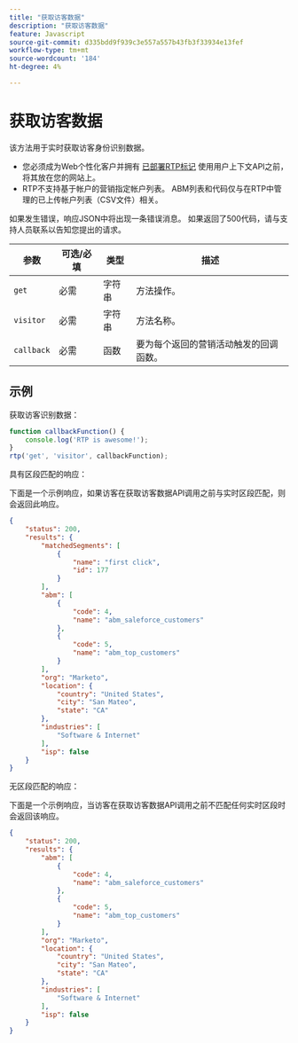 ```yaml
---
title: "获取访客数据"
description: "获取访客数据"
feature: Javascript
source-git-commit: d335bdd9f939c3e557a557b43fb3f33934e13fef
workflow-type: tm+mt
source-wordcount: '184'
ht-degree: 4%

---
```



# 获取访客数据

该方法用于实时获取访客身份识别数据。

- 您必须成为Web个性化客户并拥有 [已部署RTP标记](https://experienceleague.adobe.com/en/docs/marketo/using/product-docs/web-personalization/rtp-tag-implementation/deploy-the-rtp-javascript) 使用用户上下文API之前，将其放在您的网站上。
- RTP不支持基于帐户的营销指定帐户列表。 ABM列表和代码仅与在RTP中管理的已上传帐户列表（CSV文件）相关。

如果发生错误，响应JSON中将出现一条错误消息。 如果返回了500代码，请与支持人员联系以告知您提出的请求。

| 参数 | 可选/必填 | 类型 | 描述 |
|---|---|---|---|
| `get` | 必需 | 字符串 | 方法操作。 |
| `visitor` | 必需 | 字符串 | 方法名称。 |
| `callback` | 必需 | 函数 | 要为每个返回的营销活动触发的回调函数。 |

## 示例

获取访客识别数据：

```javascript
function callbackFunction() {
    console.log('RTP is awesome!');
}
rtp('get', 'visitor', callbackFunction);
```

具有区段匹配的响应：

下面是一个示例响应，如果访客在获取访客数据API调用之前与实时区段匹配，则会返回此响应。

```json
{
    "status": 200,
    "results": {
        "matchedSegments": [
            {
                "name": "first click",
                "id": 177
            }
        ],
        "abm": [
            {
                "code": 4,
                "name": "abm_saleforce_customers"
            },
            {
                "code": 5,
                "name": "abm_top_customers"
            }
        ],
        "org": "Marketo",
        "location": {
            "country": "United States",
            "city": "San Mateo",
            "state": "CA"
        },
        "industries": [
            "Software & Internet"
        ],
        "isp": false
    }
}
```

无区段匹配的响应：

下面是一个示例响应，当访客在获取访客数据API调用之前不匹配任何实时区段时会返回该响应。

```json
{
    "status": 200,
    "results": {
        "abm": [
            {
                "code": 4,
                "name": "abm_saleforce_customers"
            },
            {
                "code": 5,
                "name": "abm_top_customers"
            }
        ],
        "org": "Marketo",
        "location": {
            "country": "United States",
            "city": "San Mateo",
            "state": "CA"
        },
        "industries": [
            "Software & Internet"
        ],
        "isp": false
    }
}
```
